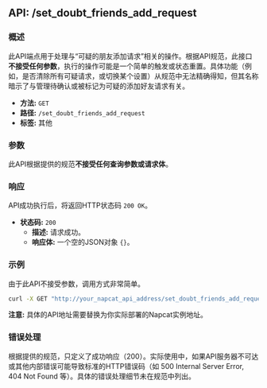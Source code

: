 ## API: /set_doubt_friends_add_request

### 概述

此API端点用于处理与“可疑的朋友添加请求”相关的操作。根据API规范，此接口**不接受任何参数**，执行的操作可能是一个简单的触发或状态重置。具体功能（例如，是否清除所有可疑请求，或切换某个设置）从规范中无法精确得知，但其名称暗示了与管理待确认或被标记为可疑的添加好友请求有关。

- **方法:** `GET`
- **路径:** `/set_doubt_friends_add_request`
- **标签:** 其他

### 参数

此API根据提供的规范**不接受任何查询参数或请求体**。

### 响应

API成功执行后，将返回HTTP状态码 `200 OK`。

- **状态码:** `200`
  - **描述:** 请求成功。
  - **响应体:** 一个空的JSON对象 `{}`。

### 示例

由于此API不接受参数，调用方式非常简单。

```bash
curl -X GET "http://your_napcat_api_address/set_doubt_friends_add_request"
```

**注意:** 具体的API地址需要替换为你实际部署的Napcat实例地址。

### 错误处理

根据提供的规范，只定义了成功响应（200）。实际使用中，如果API服务器不可达或其他内部错误可能导致标准的HTTP错误码（如 500 Internal Server Error, 404 Not Found 等）。具体的错误处理细节未在规范中列出。
